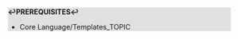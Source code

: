 <div style="margin:2em; background-color: #e0e0e0;">

<strong>↩PREREQUISITES↩</strong>

 * Core Language/Templates_TOPIC

</div>

